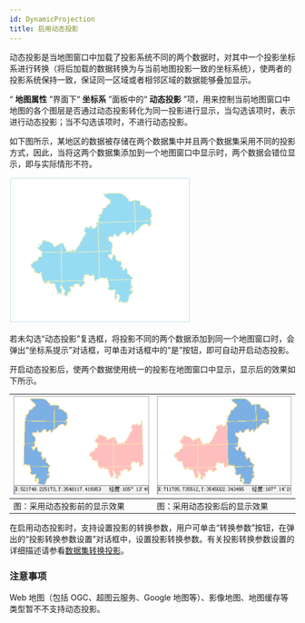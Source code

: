 ```yaml
---
id: DynamicProjection
title: 启用动态投影
---
```

动态投影是当地图窗口中加载了投影系统不同的两个数据时，对其中一个投影坐标系进行转换（将后加载的数据转换为与当前地图投影一致的坐标系统），使两者的投影系统保持一致，保证同一区域或者相邻区域的数据能够叠加显示。

“ **地图属性** ”界面下“ **坐标系** ”面板中的“ **动态投影**
”项，用来控制当前地图窗口中地图的各个图层是否通过动态投影转化为同一投影进行显示，当勾选该项时，表示进行动态投影；当不勾选该项时，不进行动态投影。

如下图所示，某地区的数据被存储在两个数据集中并且两个数据集采用不同的投影方式，因此，当将这两个数据集添加到一个地图窗口中显示时，两个数据会错位显示，即与实际情形不符。

![](img/DynamicPrj1.png)  

  
若未勾选“动态投影”复选框，将投影不同的两个数据添加到同一个地图窗口时，会弹出“坐标系提示”对话框，可单击对话框中的“是”按钮，即可自动开启动态投影。

开启动态投影后，使两个数据使用统一的投影在地图窗口中显示，显示后的效果如下所示。

![](img/DynamicPrj2.png) | ![](img/DynamicPrj3.png)  
---|---  
图：采用动态投影前的显示效果 | 图：采用动态投影后的显示效果  
  
在启用动态投影时，支持设置投影的转换参数，用户可单击“转换参数”按钮，在弹出的“投影转换参数设置”对话框中，设置投影转换参数。有关投影转换参数设置的详细描述请参看[数据集转换投影](../../DataProcessing/Projection/ConvertPrjCoordSysSingle)。

### 注意事项

Web 地图（包括 OGC、超图云服务、Google 地图等）、影像地图、地图缓存等类型暂不不支持动态投影。



